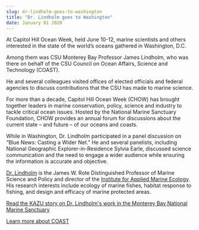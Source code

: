 ```yaml
---
slug: dr-lindholm-goes-to-washington
title: "Dr. Lindholm goes to Washington"
date: January 01 2020
---
```


 
<p>
  At Capitol Hill Ocean Week, held June 10-12, marine scientists and others
  interested in the state of the world’s oceans gathered in Washington, D.C.
</p>
<p>
  Among them was CSU Monterey Bay Professor James Lindholm, who was there on
  behalf of the CSU Council on Ocean Affairs, Science and Technology (COAST).
</p>
<p>
  He and several colleagues visited offices of elected officials and federal
  agencies to discuss contributions that the CSU has made to marine science.
</p>
<p>
  For more than a decade, Capitol Hill Ocean Week (CHOW) has brought together
  leaders in marine conservation, policy, science and industry to tackle
  critical ocean issues. Hosted by the National Marine Sanctuary Foundation,
  CHOW provides an annual forum for discussions about the current state – and
  future – of our oceans and coasts.
</p>
<p>
  While in Washington, Dr. Lindholm participated in a panel discussion on “Blue
  News: Casting a Wider Net.” He and several panelists, including National
  Geographic Explorer-in-Residence Sylvia Earle, discussed science communication
  and the need to engage a wider audience while ensuring the information is
  accurate and objective.
</p>
<p>
  <a href="https://sep.csumb.edu/staff/james/">Dr. Lindholm</a> is the James W.
  Rote Distinguished Professor of Marine Science and Policy and director of the
  <a href="https://sep.csumb.edu/ifame/">Institute for Applied Marine Ecology</a
  >. His research interests include ecology of marine fishes, habitat response
  to fishing, and design and efficacy of marine protected areas.
</p>
<p>
  <a
    href="https://kazu.org/post/scientists-catalog-life-monterey-bay-national-marine-sanctuary"
    >Read the KAZU story on Dr. Lindholm's work in the Monterey Bay National
    Marine Sanctuary</a
  >
</p>
<p><a href="https://www.calstate.edu/coast/">Learn more about COAST</a></p>
 
